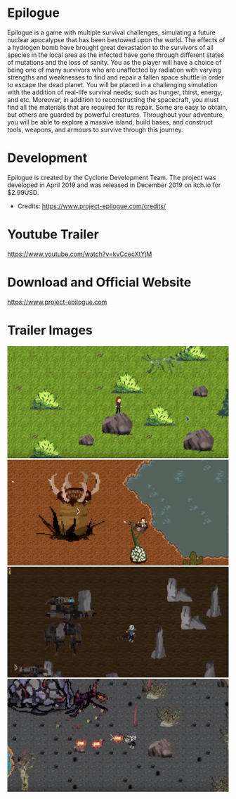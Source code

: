 # Epilogue
Epilogue is a game with multiple survival challenges, simulating a future nuclear apocalypse that has been bestowed upon the world. The effects of a hydrogen bomb have brought great devastation to the survivors of all species in the local area as the infected have gone through different states of mutations and the loss of sanity. You as the player will have a choice of being one of many survivors who are unaffected by radiation with varying strengths and weaknesses to find and repair a fallen space shuttle in order to escape the dead planet. You will be placed in a challenging simulation with the addition of real-life survival needs; such as hunger, thirst, energy, and etc. Moreover, in addition to reconstructing the spacecraft, you must find all the materials that are required for its repair. Some are easy to obtain, but others are guarded by powerful creatures. Throughout your adventure, you will be able to explore a massive island, build bases, and construct tools, weapons, and armours to survive through this journey.

# Development
Epilogue is created by the Cyclone Development Team. The project was developed in April 2019 and was released in December 2019 on itch.io for $2.99USD.
* Credits: https://www.project-epilogue.com/credits/

# Youtube Trailer
https://www.youtube.com/watch?v=kvCcecXtYjM

# Download and Official Website
https://www.project-epilogue.com

# Trailer Images
![](Epilogue/res/trailerImages/trailerImage1.png)
![](Epilogue/res/trailerImages/trailerImage2.png)
![](Epilogue/res/trailerImages/trailerImage3.png)
![](Epilogue/res/trailerImages/trailerImage4.png)
